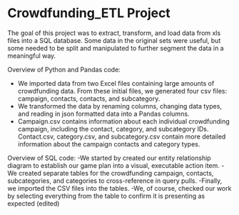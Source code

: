 # Crowdfunding_ETL Project

The goal of this project was to extract, transform, and load data from xls files into a SQL database. Some data in the original sets were useful, but some needed to be split and manipulated to further segment the data in a meaningful way.

Overview of Python and Pandas code: 
- We imported data from two Excel files containing large amounts of crowdfunding data. From these initial files, we generated four csv files: campaign, contacts, contacts, and subcategory.
- We transformed the data by renaming columns, changing data types, and reading in json formatted data into a Pandas columns.
- Campaign.csv contains information about each individual crowdfunding campaign, including the contact, category, and subcategory IDs. Contact.csv, category.csv, and subcategory.csv contain more detailed information about the campaign contacts and category types.

Overview of SQL code:
-We started by created our entity relationship diagram to establish our game plan into a visual, executable action item.
-We created separate tables for the crowdfunding campaign, contacts, subcategories, and categories to cross-reference in query pulls.
-Finally, we imported the CSV files into the tables.
-We, of course, checked our work by selecting everything from the table to confirm it is presenting as expected (edited) 
